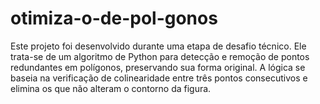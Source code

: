 # otimiza-o-de-pol-gonos
Este projeto foi desenvolvido durante uma etapa de desafio técnico. Ele trata-se de um algoritmo de Python para detecção e remoção de pontos redundantes em polígonos, preservando sua forma original. A lógica se baseia na verificação de colinearidade entre três pontos consecutivos e elimina os que não alteram o contorno da figura.
